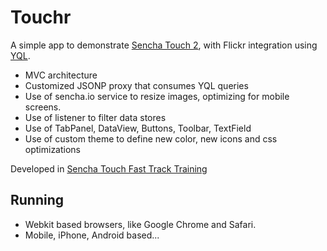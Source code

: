 # Touchr #

A simple app to demonstrate [Sencha Touch 2](http://www.sencha.com/products/touch/), with Flickr integration using [YQL](http://developer.yahoo.com/yql).

* MVC architecture
* Customized JSONP proxy that consumes YQL queries
* Use of sencha.io service to resize images, optimizing for mobile screens.
* Use of listener to filter data stores
* Use of TabPanel, DataView, Buttons, Toolbar, TextField 
* Use of custom theme to define new color, new icons and css optimizations

Developed in [Sencha Touch Fast Track Training](http://sencha.com/training)

## Running ##

* Webkit based browsers, like Google Chrome and Safari.
* Mobile, iPhone, Android based...
